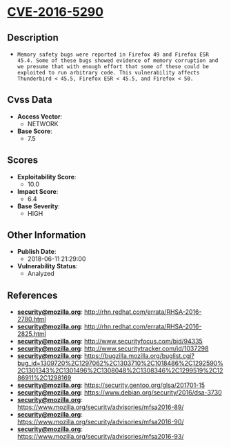 
# [CVE-2016-5290](http://rhn.redhat.com/errata/RHSA-2016-2780.html)

## Description

- `Memory safety bugs were reported in Firefox 49 and Firefox ESR 45.4. Some of these bugs showed evidence of memory corruption and we presume that with enough effort that some of these could be exploited to run arbitrary code. This vulnerability affects Thunderbird < 45.5, Firefox ESR < 45.5, and Firefox < 50.`

## Cvss Data

- **Access Vector**:
  - NETWORK
- **Base Score**:
  - 7.5

## Scores

- **Exploitability Score**:
  - 10.0
- **Impact Score**:
  - 6.4
- **Base Severity**:
  - HIGH

## Other Information

- **Publish Date**:
  - 2018-06-11 21:29:00
- **Vulnerability Status**:
  - Analyzed

## References

- **security@mozilla.org**: http://rhn.redhat.com/errata/RHSA-2016-2780.html
- **security@mozilla.org**: http://rhn.redhat.com/errata/RHSA-2016-2825.html
- **security@mozilla.org**: http://www.securityfocus.com/bid/94335
- **security@mozilla.org**: http://www.securitytracker.com/id/1037298
- **security@mozilla.org**: https://bugzilla.mozilla.org/buglist.cgi?bug_id=1309720%2C1297062%2C1303710%2C1018486%2C1292590%2C1301343%2C1301496%2C1308048%2C1308346%2C1299519%2C1286911%2C1298169
- **security@mozilla.org**: https://security.gentoo.org/glsa/201701-15
- **security@mozilla.org**: https://www.debian.org/security/2016/dsa-3730
- **security@mozilla.org**: https://www.mozilla.org/security/advisories/mfsa2016-89/
- **security@mozilla.org**: https://www.mozilla.org/security/advisories/mfsa2016-90/
- **security@mozilla.org**: https://www.mozilla.org/security/advisories/mfsa2016-93/

